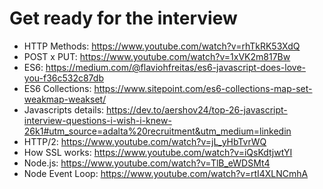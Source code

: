 # Get ready for the interview

* HTTP Methods: https://www.youtube.com/watch?v=rhTkRK53XdQ
* POST x PUT: https://www.youtube.com/watch?v=1xVK2m817Bw
* ES6: https://medium.com/@flaviohfreitas/es6-javascript-does-love-you-f36c532c87db
* ES6 Collections: https://www.sitepoint.com/es6-collections-map-set-weakmap-weakset/
* Javascripts details: https://dev.to/aershov24/top-26-javascript-interview-questions-i-wish-i-knew-26k1#utm_source=adalta%20recruitment&utm_medium=linkedin
* HTTP/2: https://www.youtube.com/watch?v=jL_yHbTvrWQ
* How SSL works: https://www.youtube.com/watch?v=iQsKdtjwtYI
* Node.js: https://www.youtube.com/watch?v=TlB_eWDSMt4
* Node Event Loop: https://www.youtube.com/watch?v=rtI4XLNCmhA
